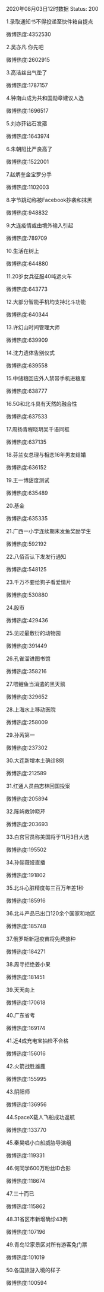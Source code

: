 2020年08月03日12时数据
Status: 200

1.录取通知书不得投递至快件箱自提点

微博热度:4352530

2.吴亦凡 你先吧

微博热度:2602915

3.高洁丝出气垫了

微博热度:1787157

4.钟南山成为共和国勋章建议人选

微博热度:1696517

5.刘亦菲钻石发箍

微博热度:1643974

6.朱朝阳比严良高了

微博热度:1522001

7.赵炳奎金宝罗分手

微博热度:1102003

8.字节跳动称被Facebook抄袭和抹黑

微博热度:948832

9.大连疫情或由境外输入引起

微博热度:789709

10.生活在树上

微博热度:644880

11.20岁女兵征服40吨远火车

微博热度:643773

12.大部分智能手机均支持北斗功能

微博热度:640344

13.许幻山时间管理大师

微博热度:639909

14.沈力遗体告别仪式

微博热度:639558

15.中储粮回应外人禁带手机进粮库

微博热度:638777

16.5G和北斗具有天然的融合性

微博热度:637533

17.周扬青程晓玥吴千语同框

微博热度:637135

18.芬兰女总理与相恋16年男友结婚

微博热度:636152

19.王一博甜度测试

微博热度:635489

20.基金

微博热度:635335

21.广西一小学连续期末发鱼奖励学生

微博热度:592192

22.八佰否认下发发行通知

微博热度:548125

23.千万不要给狗子看爱情片

微博热度:530880

24.股市

微博热度:429436

25.见过最敷衍的动物园

微博热度:391449

26.孔雀溜进图书馆

微博热度:358216

27.喂鲤鱼当消遣的黑天鹅

微博热度:329652

28.上海水上移动医院

微博热度:258009

29.孙芮第一

微博热度:237302

30.大连新增本土确诊8例

微博热度:212589

31.红通人员曲志林回国投案

微博热度:205894

32.陈屿救钟晓芹

微博热度:203693

33.白宫官员称美国将于11月3日大选

微博热度:195502

34.孙俪薇娅直播

微博热度:191802

35.北斗心脏精度每三百万年差1秒

微博热度:185916

36.北斗产品已出口120余个国家和地区

微博热度:185748

37.俄罗斯新冠疫苗将免费接种

微博热度:184271

38.周寻拒绝姜小果

微博热度:181451

39.天天向上

微博热度:170618

40.广东省考

微博热度:169174

41.近4成充电宝抽检不合格

微博热度:156016

42.火箭战胜雄鹿

微博热度:155995

43.阴阳师

微博热度:136956

44.SpaceX载人飞船成功返航

微博热度:133770

45.秦昊唱小白船威胁导演组

微博热度:119331

46.何同学600万粉丝ID合影

微博热度:118674

47.三十而已

微博热度:115862

48.31省区市新增确诊43例

微博热度:107196

49.青岛12家景区对所有游客免门票

微博热度:101019

50.各国旅游入境的样子

微博热度:100594

